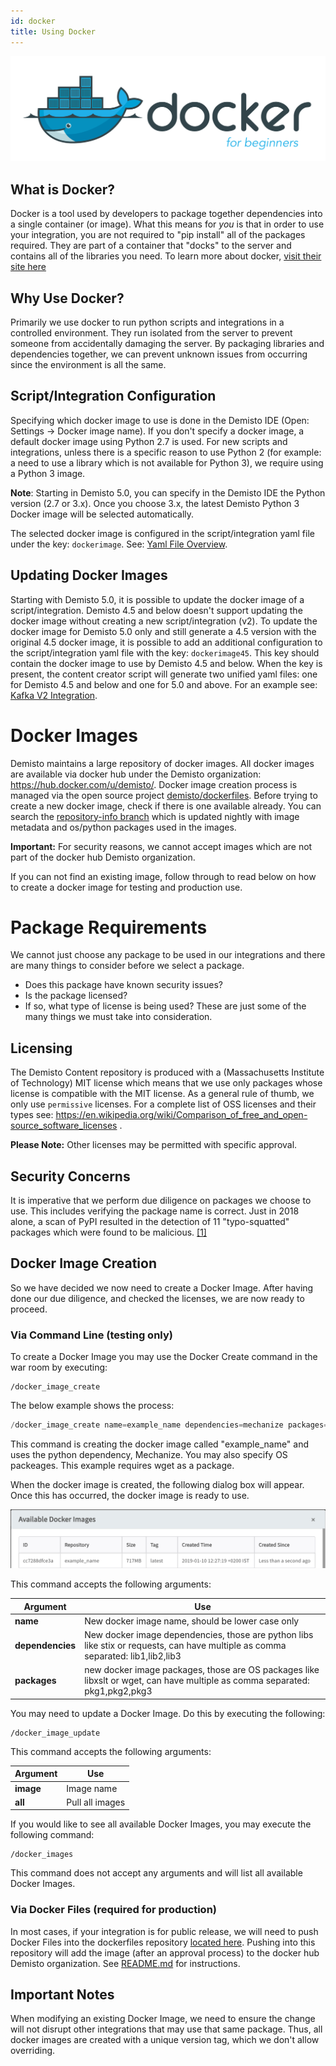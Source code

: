 ```yaml
---
id: docker
title: Using Docker
---
```


![](../doc_imgs/integrations/docker-for-beginners.png)

## What is Docker?
Docker is a tool used by developers to package together dependencies into a single container (or image). What this means for *you* is that in order to use your integration, you are not required to "pip install" all of the packages required. They are part of a container that "docks" to the server and contains all of the libraries you need. To learn more about docker, [visit their site here](https://docs.docker.com/)

## Why Use Docker?
Primarily we use docker to run python scripts and integrations in a controlled environment. They run isolated from the server to prevent someone from accidentally damaging the server. By packaging libraries and dependencies together, we can prevent unknown issues from occurring since the environment is all the same.

## Script/Integration Configuration
Specifying which docker image to use is done in the Demisto IDE (Open: Settings -> Docker image name). If you don't specify a docker image, a default docker image using Python 2.7 is used. For new scripts and integrations, unless there is a specific reason to use Python 2 (for example: a need to use a library which is not available for Python 3), we require using a Python 3 image. 

**Note**: Starting in Demisto 5.0, you can specify in the Demisto IDE the Python version (2.7 or 3.x). Once you choose 3.x, the latest Demisto Python 3 Docker image will be selected automatically.

The selected docker image is configured in the script/integration yaml file under the key: `dockerimage`. See: [Yaml File Overview](yaml-file).

## Updating Docker Images
Starting with Demisto 5.0, it is possible to update the docker image of a script/integration. Demisto 4.5 and below doesn't support updating the docker image without creating a new script/integration (v2). To update the docker image for Demisto 5.0 only and still generate a 4.5 version with the original 4.5 docker image, it is possible to add an additional configuration to the script/integration yaml file with the key: `dockerimage45`. This key should contain the docker image to use by Demisto 4.5 and below. When the key is present, the content creator script will generate two unified yaml files: one for Demisto 4.5 and below and one for 5.0 and above. For an example see: [Kafka V2 Integration](../../Integrations/Kafka_V2/Kafka_V2.yml).

# Docker Images 

Demisto maintains a large repository of docker images. All docker images are available via docker hub under the Demisto organization: https://hub.docker.com/u/demisto/. Docker image creation process is managed via the open source project [demisto/dockerfiles](https://github.com/demisto/dockerfiles). Before trying to create a new docker image, check if there is one available already. You can search the [repository-info branch](https://github.com/demisto/dockerfiles/blob/repository-info/README.md) which is updated nightly with image metadata and os/python packages used in the images.

**Important:** For security reasons, we cannot accept images which are not part of the docker hub Demisto organization. 

If you can not find an existing image, follow through to read below on how to create a docker image for testing and production use.

# Package Requirements
We cannot just choose any package to be used in our integrations and there are many things to consider before we select a package. 
* Does this package have known security issues? 
* Is the package licensed? 
* If so, what type of license is being used?
These are just some of the many things we must take into consideration.

## Licensing
The Demisto Content repository is produced with a (Massachusetts Institute of Technology) MIT license which means that we use only packages whose license is compatible with the MIT license. As a general rule of thumb, we only use `permissive` licenses. For a complete list of OSS licenses and their types see: https://en.wikipedia.org/wiki/Comparison_of_free_and_open-source_software_licenses .

**Please Note:** Other licenses may be permitted with specific approval.

## Security Concerns
It is imperative that we perform due diligence on packages we choose to use. This includes verifying the package name is correct. Just in 2018 alone, a scan of PyPI resulted in the detection of 11 "typo-squatted" packages which were found to be malicious. [[1]](https://medium.com/@bertusk/detecting-cyber-attacks-in-the-python-package-index-pypi-61ab2b585c67)

## Docker Image Creation
So we have decided we now need to create a Docker Image. After having done our due diligence, and checked the licenses, we are now ready to proceed.

### Via Command Line (testing only)
To create a Docker Image you may use the Docker Create command in the war room by executing:
```
/docker_image_create
```

The below example shows the process:
 
 ```python
/docker_image_create name=example_name dependencies=mechanize packages=wget
```

This command is creating the docker image called "example_name" and uses the python dependency, Mechanize. You may also specify OS packeages. This example requires wget as a package.

When the docker image is created, the following dialog box will appear. Once this has occurred, the docker image is ready to use.

![](../doc_imgs/integrations/docker-image-list-demisto.png)

This command accepts the following arguments:

| Argument  | Use  |
|---|---|
| **name**  | New docker image name, should be lower case only  |
| **dependencies**  |  New docker image dependencies, those are python libs like stix or requests, can have multiple as comma separated: lib1,lib2,lib3 |
| **packages**  |  new docker image packages, those are OS packages like libxslt or wget, can have multiple as comma separated: pkg1,pkg2,pkg3 |


You may need to update a Docker Image. Do this by executing the following:
```
/docker_image_update
```

This command accepts the following arguments:

| Argument | Use |
|---|---|
| **image** | Image name |
| **all** | Pull all images|

If you would like to see all available Docker Images, you may execute the following command:
```
/docker_images
```
This command does not accept any arguments and will list all available Docker Images.

### Via Docker Files (required for production)
In most cases, if your integration is for public release, we will need to push Docker Files into the dockerfiles repository [located here](https://github.com/demisto/dockerfiles). Pushing into this repository will add the image (after an approval process) to the docker hub Demisto organization. See [README.md](https://github.com/demisto/dockerfiles/blob/master/README.md) for instructions. 

## Important Notes
When modifying an existing Docker Image, we need to ensure the change will not disrupt other integrations that may use that same package. Thus, all docker images are created with a unique version tag, which we don't allow overriding. 
